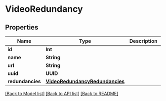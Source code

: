 # VideoRedundancy

## Properties
Name | Type | Description | Notes
------------ | ------------- | ------------- | -------------
**id** | **Int** |  | [optional] 
**name** | **String** |  | [optional] 
**url** | **String** |  | [optional] 
**uuid** | **UUID** |  | [optional] 
**redundancies** | [**VideoRedundancyRedundancies**](VideoRedundancyRedundancies.md) |  | [optional] 

[[Back to Model list]](../README.md#documentation-for-models) [[Back to API list]](../README.md#documentation-for-api-endpoints) [[Back to README]](../README.md)


